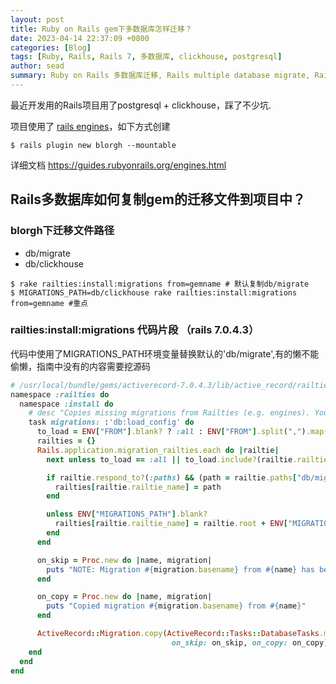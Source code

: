 ```yaml
---
layout: post
title: Ruby on Rails gem下多数据库怎样迁移？
date: 2023-04-14 22:37:09 +0800
categories: [Blog]
tags: [Ruby, Rails, Rails 7, 多数据库, clickhouse, postgresql]
author: sead
summary: Ruby on Rails 多数据库迁移, Rails multiple database migrate, Rails + postgresql + clickhouse
---
```


最近开发用的Rails项目用了postgresql + clickhouse，踩了不少坑. 

项目使用了 [rails engines](https://guides.rubyonrails.org/engines.html)，如下方式创建

```console
$ rails plugin new blorgh --mountable
```

详细文档 https://guides.rubyonrails.org/engines.html


## Rails多数据库如何复制gem的迁移文件到项目中？

### blorgh下迁移文件路径

- db/migrate
- db/clickhouse

```console
$ rake railties:install:migrations from=gemname # 默认复制db/migrate
$ MIGRATIONS_PATH=db/clickhouse rake railties:install:migrations from=gemname #重点
```

### railties:install:migrations 代码片段 （rails 7.0.4.3）

代码中使用了MIGRATIONS_PATH环境变量替换默认的'db/migrate',有的懒不能偷懒，指南中没有的内容需要挖源码

```ruby
# /usr/local/bundle/gems/activerecord-7.0.4.3/lib/active_record/railties/databases.rake 
namespace :railties do
  namespace :install do
    # desc "Copies missing migrations from Railties (e.g. engines). You can specify Railties to use with FROM=railtie1,railtie2"
    task migrations: :'db:load_config' do
      to_load = ENV["FROM"].blank? ? :all : ENV["FROM"].split(",").map(&:strip)
      railties = {}
      Rails.application.migration_railties.each do |railtie|
        next unless to_load == :all || to_load.include?(railtie.railtie_name)

        if railtie.respond_to?(:paths) && (path = railtie.paths["db/migrate"].first)
          railties[railtie.railtie_name] = path
        end

        unless ENV["MIGRATIONS_PATH"].blank?
          railties[railtie.railtie_name] = railtie.root + ENV["MIGRATIONS_PATH"]
        end
      end

      on_skip = Proc.new do |name, migration|
        puts "NOTE: Migration #{migration.basename} from #{name} has been skipped. Migration with the same name already exists."
      end

      on_copy = Proc.new do |name, migration|
        puts "Copied migration #{migration.basename} from #{name}"
      end

      ActiveRecord::Migration.copy(ActiveRecord::Tasks::DatabaseTasks.migrations_paths.first, railties,
                                    on_skip: on_skip, on_copy: on_copy)
    end
  end
end
```